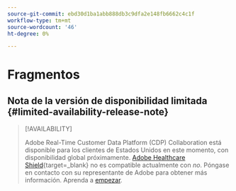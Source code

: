```yaml
---
source-git-commit: ebd30d1ba1abb888db3c9dfa2e148fb6662c4c1f
workflow-type: tm+mt
source-wordcount: '46'
ht-degree: 0%

---
```

# Fragmentos

## Nota de la versión de disponibilidad limitada {#limited-availability-release-note}

>[!AVAILABILITY]
>
>Adobe Real-Time Customer Data Platform (CDP) Collaboration está disponible para los clientes de Estados Unidos en este momento, con disponibilidad global próximamente. [Adobe Healthcare Shield](https://business.adobe.com/industries/healthcare.html){target=_blank} no es compatible actualmente con *no*. Póngase en contacto con su representante de Adobe para obtener más información. Aprenda a [empezar](/help/guide/home.md#get-started).



